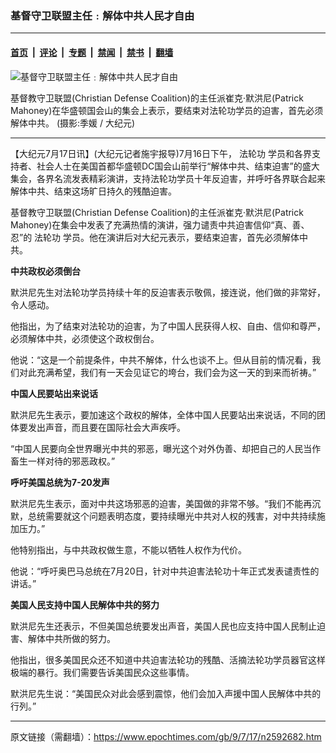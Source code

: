 ### 基督守卫联盟主任﹕解体中共人民才自由

---

#### [首页](../../../..?n2592682) &nbsp;|&nbsp; [评论](../../../../../epoch-comment?n2592682) &nbsp;|&nbsp; [专题](../../../../../epoch-special?n2592682) &nbsp;|&nbsp; [禁闻](../../../../../epoch-news?n2592682) &nbsp;|&nbsp; [禁书](../../../../../books?n2592682) &nbsp;|&nbsp; [翻墙](https://github.com/gfw-breaker/nogfw/blob/master/README.md?n2592682)


<div><img alt="基督守卫联盟主任﹕解体中共人民才自由" class="attachment-djy_600_400 size-djy_600_400 wp-post-image" src="https://i.epochtimes.com/assets/uploads/2009/07/0907161720581892_1-600x400.jpg"/>
<div class="caption">
 <p>
  基督教守卫联盟(Christian Defense Coalition)的主任派崔克‧默洪尼(Patrick Mahoney)在华盛顿国会山的集会上表示，要结束对法轮功学员的迫害，首先必须解体中共。 (摄影:季媛 / 大纪元)
 </p>
</div></div><hr/><div class="post_content" id="artbody" itemprop="articleBody">
 <!-- article content begin -->
 <p>
  【大纪元7月17日讯】(大纪元记者施宇报导)7月16日下午，
  <ok href="https://www.epochtimes.com/gb/tag/%E6%B3%95%E8%BD%AE%E5%8A%9F.html">
   法轮功
  </ok>
  学员和各界支持者、社会人士在美国首都华盛顿DC国会山前举行“解体中共、结束迫害”的盛大集会，各界名流发表精彩演讲，支持法轮功学员十年反迫害，并呼吁各界联合起来解体中共、结束这场旷日持久的残酷迫害。
 </p>
 <p>
  基督教守卫联盟(Christian Defense Coalition)的主任派崔克‧默洪尼(Patrick Mahoney)在集会中发表了充满热情的演讲，强力谴责中共迫害信仰“真、善、忍”的
  <ok href="https://www.epochtimes.com/gb/tag/%E6%B3%95%E8%BD%AE%E5%8A%9F.html">
   法轮功
  </ok>
  学员。他在演讲后对大纪元表示，要结束迫害，首先必须解体中共。
 </p>
 <p>
  <b>
   中共政权必须倒台
  </b>
 </p>
 <p>
  默洪尼先生对法轮功学员持续十年的反迫害表示敬佩，接连说，他们做的非常好，令人感动。
 </p>
 <p>
  他指出，为了结束对法轮功的迫害，为了中国人民获得人权、自由、信仰和尊严，必须解体中共，必须使这个政权倒台。
 </p>
 <p>
  他说：“这是一个前提条件，中共不解体，什么也谈不上。但从目前的情况看，我们对此充满希望，我们有一天会见证它的垮台，我们会为这一天的到来而祈祷。”
 </p>
 <p>
  <b>
   中国人民要站出来说话
  </b>
 </p>
 <p>
  默洪尼先生表示，要加速这个政权的解体，全体中国人民要站出来说话，不同的团体要发出声音，而且要在国际社会大声疾呼。
 </p>
 <p>
  “中国人民要向全世界曝光中共的邪恶，曝光这个对外伪善、却把自己的人民当作畜生一样对待的邪恶政权。”
 </p>
 <p>
  <b>
   呼吁美国总统为7-20发声
  </b>
 </p>
 <p>
  默洪尼先生表示，面对中共这场邪恶的迫害，美国做的非常不够。“我们不能再沉默，总统需要就这个问题表明态度，要持续曝光中共对人权的残害，对中共持续施加压力。”
 </p>
 <p>
  他特别指出，与中共政权做生意，不能以牺牲人权作为代价。
 </p>
 <p>
  他说：“呼吁奥巴马总统在7月20日，针对中共迫害法轮功十年正式发表谴责性的讲话。”
 </p>
 <p>
  <b>
   美国人民支持中国人民解体中共的努力
  </b>
 </p>
 <p>
  默洪尼先生还表示，不但美国总统要发出声音，美国人民也应支持中国人民制止迫害、解体中共所做的努力。
 </p>
 <p>
  他指出，很多美国民众还不知道中共迫害法轮功的残酷、活摘法轮功学员器官这样极端的暴行。我们需要告诉美国民众这些事情。
 </p>
 <p>
  默洪尼先生说：“美国民众对此会感到震惊，他们会加入声援中国人民解体中共的行列。”
  <font color="#ffffff">
   (http://www.dajiyuan.com)
  </font>
 </p>
 <!-- article content end -->
 <div id="below_article_ad">
 </div>
</div>


---

原文链接（需翻墙）：https://www.epochtimes.com/gb/9/7/17/n2592682.htm